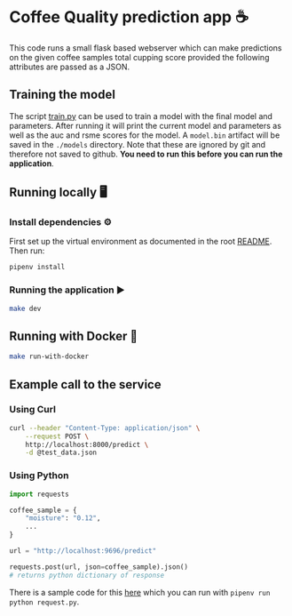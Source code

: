 # Coffee Quality prediction app ☕

This code runs a small flask based webserver which can make predictions on the given coffee samples total cupping score provided the following attributes are passed as a JSON.

## Training the model

The script [train.py]() can be used to train a model with the final model and parameters. After running it will print the current model and parameters as well as the auc and rsme scores for the model. A `model.bin` artifact will be saved in the `./models` directory. Note that these are ignored by git and therefore not saved to github. **You need to run this before you can run the application**.

## Running locally 🖥️

### Install dependencies ⚙️

First set up the virtual environment as documented in the root [README](../README.md). Then run:

```sh
pipenv install
```

### Running the application ▶️

```sh
make dev
```

## Running with Docker 🐳

```sh
make run-with-docker
```

## Example call to the service

### Using Curl

```sh
curl --header "Content-Type: application/json" \
    --request POST \
    http://localhost:8000/predict \
    -d @test_data.json
```

### Using Python

```python
import requests

coffee_sample = {
    "moisture": "0.12",
    ...
}

url = "http://localhost:9696/predict"

requests.post(url, json=coffee_sample).json()
# returns python dictionary of response
```

There is a sample code for this [here](./request.py) which you can run with `pipenv run python request.py`.
